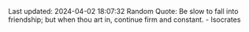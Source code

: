 Last updated: 2024-04-02 18:07:32
Random Quote: Be slow to fall into friendship; but when thou art in, continue firm and constant. - Isocrates